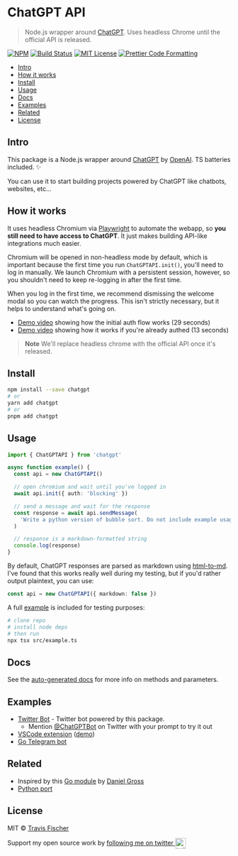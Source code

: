 # ChatGPT API <!-- omit in toc -->

> Node.js wrapper around [ChatGPT](https://openai.com/blog/chatgpt/). Uses headless Chrome until the official API is released.

[![NPM](https://img.shields.io/npm/v/chatgpt.svg)](https://www.npmjs.com/package/chatgpt) [![Build Status](https://github.com/transitive-bullshit/chatgpt-api/actions/workflows/test.yml/badge.svg)](https://github.com/transitive-bullshit/chatgpt-api/actions/workflows/test.yml) [![MIT License](https://img.shields.io/badge/license-MIT-blue)](https://github.com/transitive-bullshit/chatgpt-api/blob/main/license) [![Prettier Code Formatting](https://img.shields.io/badge/code_style-prettier-brightgreen.svg)](https://prettier.io)

- [Intro](#intro)
- [How it works](#how-it-works)
- [Install](#install)
- [Usage](#usage)
- [Docs](#docs)
- [Examples](#examples)
- [Related](#related)
- [License](#license)

## Intro

This package is a Node.js wrapper around [ChatGPT](https://openai.com/blog/chatgpt) by [OpenAI](https://openai.com). TS batteries included. ✨

You can use it to start building projects powered by ChatGPT like chatbots, websites, etc...

## How it works

It uses headless Chromium via [Playwright](https://playwright.dev) to automate the webapp, so **you still need to have access to ChatGPT**. It just makes building API-like integrations much easier.

Chromium will be opened in non-headless mode by default, which is important because the first time you run `ChatGPTAPI.init()`, you'll need to log in manually. We launch Chromium with a persistent session, however, so you shouldn't need to keep re-logging in after the first time.

When you log in the first time, we recommend dismissing the welcome modal so you can watch the progress. This isn't strictly necessary, but it helps to understand what's going on.

- [Demo video](https://www.loom.com/share/0c44525b07354d679f30c45d8eec6271) showing how the initial auth flow works (29 seconds)
- [Demo video](https://www.loom.com/share/98e712dbddf843289e2b6615095bbdd7) showing how it works if you're already authed (13 seconds)

> **Note**
> We'll replace headless chrome with the official API once it's released.

## Install

```bash
npm install --save chatgpt
# or
yarn add chatgpt
# or
pnpm add chatgpt
```

## Usage

```ts
import { ChatGPTAPI } from 'chatgpt'

async function example() {
  const api = new ChatGPTAPI()

  // open chromium and wait until you've logged in
  await api.init({ auth: 'blocking' })

  // send a message and wait for the response
  const response = await api.sendMessage(
    'Write a python version of bubble sort. Do not include example usage.'
  )

  // response is a markdown-formatted string
  console.log(response)
}
```

By default, ChatGPT responses are parsed as markdown using [html-to-md](https://github.com/stonehank/html-to-md). I've found that this works really well during my testing, but if you'd rather output plaintext, you can use:

```ts
const api = new ChatGPTAPI({ markdown: false })
```

A full [example](./src/example.ts) is included for testing purposes:

```bash
# clone repo
# install node deps
# then run
npx tsx src/example.ts
```

## Docs

See the [auto-generated docs](./docs/classes/ChatGPTAPI.md) for more info on methods and parameters.

## Examples

- [Twitter Bot](https://github.com/transitive-bullshit/chatgpt-twitter-bot) - Twitter bot powered by this package.
  - Mention [@ChatGPTBot](https://twitter.com/ChatGPTBot) on Twitter with your prompt to try it out
- [VSCode extension](https://github.com/mpociot/chatgpt-vscode) ([demo](https://twitter.com/marcelpociot/status/1599180144551526400))
- [Go Telegram bot](https://github.com/m1guelpf/chatgpt-telegram)

## Related

- Inspired by this [Go module](https://github.com/danielgross/whatsapp-gpt) by [Daniel Gross](https://github.com/danielgross)
- [Python port](https://github.com/taranjeet/chatgpt-api)

## License

MIT © [Travis Fischer](https://transitivebullsh.it)

Support my open source work by <a href="https://twitter.com/transitive_bs">following me on twitter <img src="https://storage.googleapis.com/saasify-assets/twitter-logo.svg" alt="twitter" height="24px" align="center"></a>
